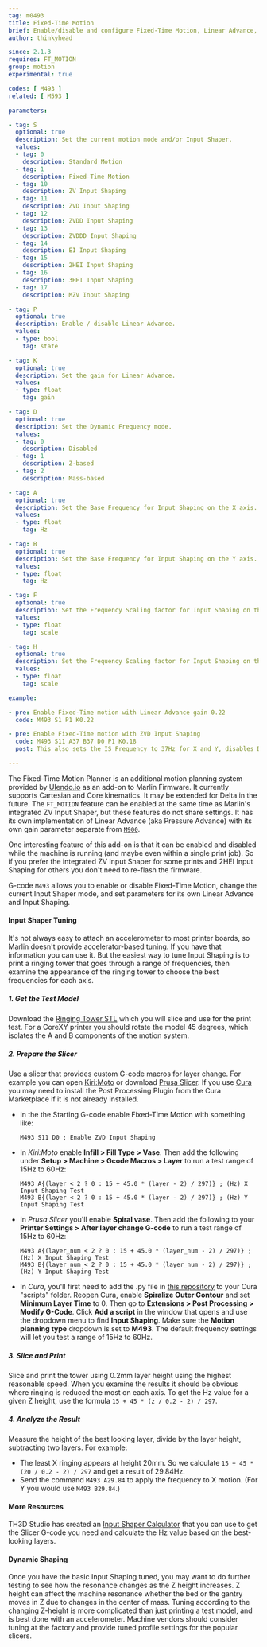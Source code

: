 ```yaml
---
tag: m0493
title: Fixed-Time Motion
brief: Enable/disable and configure Fixed-Time Motion, Linear Advance, and Input Shaping
author: thinkyhead

since: 2.1.3
requires: FT_MOTION
group: motion
experimental: true

codes: [ M493 ]
related: [ M593 ]

parameters:

- tag: S
  optional: true
  description: Set the current motion mode and/or Input Shaper.
  values:
  - tag: 0
    description: Standard Motion
  - tag: 1
    description: Fixed-Time Motion
  - tag: 10
    description: ZV Input Shaping
  - tag: 11
    description: ZVD Input Shaping
  - tag: 12
    description: ZVDD Input Shaping
  - tag: 13
    description: ZVDDD Input Shaping
  - tag: 14
    description: EI Input Shaping
  - tag: 15
    description: 2HEI Input Shaping
  - tag: 16
    description: 3HEI Input Shaping
  - tag: 17
    description: MZV Input Shaping

- tag: P
  optional: true
  description: Enable / disable Linear Advance.
  values:
  - type: bool
    tag: state

- tag: K
  optional: true
  description: Set the gain for Linear Advance.
  values:
  - type: float
    tag: gain

- tag: D
  optional: true
  description: Set the Dynamic Frequency mode.
  values:
  - tag: 0
    description: Disabled
  - tag: 1
    description: Z-based
  - tag: 2
    description: Mass-based

- tag: A
  optional: true
  description: Set the Base Frequency for Input Shaping on the X axis.
  values:
  - type: float
    tag: Hz

- tag: B
  optional: true
  description: Set the Base Frequency for Input Shaping on the Y axis.
  values:
  - type: float
    tag: Hz

- tag: F
  optional: true
  description: Set the Frequency Scaling factor for Input Shaping on the X axis.
  values:
  - type: float
    tag: scale

- tag: H
  optional: true
  description: Set the Frequency Scaling factor for Input Shaping on the Y axis.
  values:
  - type: float
    tag: scale

example:

- pre: Enable Fixed-Time motion with Linear Advance gain 0.22
  code: M493 S1 P1 K0.22

- pre: Enable Fixed-Time motion with ZVD Input Shaping
  code: M493 S11 A37 B37 D0 P1 K0.18
  post: This also sets the IS Frequency to 37Hz for X and Y, disables Dynamic Frequency mode, and enables Linear Advance with a gain of 0.18.

---
```

The Fixed-Time Motion Planner is an additional motion planning system provided by [Ulendo.io](//www.ulendo.io/) as an add-on to Marlin Firmware. It currently supports Cartesian and Core kinematics. It may be extended for Delta in the future. The `FT_MOTION` feature can be enabled at the same time as Marlin's integrated ZV Input Shaper, but these features do not share settings. It has its own implementation of Linear Advance (aka Pressure Advance) with its own gain parameter separate from [`M900`](/docs/gcode/M900.html).

One interesting feature of this add-on is that it can be enabled and disabled while the machine is running (and maybe even within a single print job). So if you prefer the integrated ZV Input Shaper for some prints and 2HEI Input Shaping for others you don't need to re-flash the firmware.

G-code `M493` allows you to enable or disable Fixed-Time Motion, change the current Input Shaper mode, and set parameters for its own Linear Advance and Input Shaping.

#### Input Shaper Tuning
It's not always easy to attach an accelerometer to most printer boards, so Marlin doesn't provide accelerator-based tuning. If you have that information you can use it. But the easiest way to tune Input Shaping is to print a ringing tower that goes through a range of frequencies, then examine the appearance of the ringing tower to choose the best frequencies for each axis.

##### 1. Get the Test Model
Download the [Ringing Tower STL](/assets/stl/ringing_tower.stl) which you will slice and use for the print test. For a CoreXY printer you should rotate the model 45 degrees, which isolates the A and B components of the motion system.

##### 2. Prepare the Slicer
Use a slicer that provides custom G-code macros for layer change. For example you can open [Kiri:Moto](//grid.space/kiri/) or download [Prusa Slicer](//www.prusa3d.com/page/prusaslicer_424). If you use [Cura](//ultimaker.com/software/ultimaker-cura) you may need to install the Post Processing Plugin from the Cura Marketplace if it is not already installed.

- In the the Starting G-code enable Fixed-Time Motion with something like:
  ```
  M493 S11 D0 ; Enable ZVD Input Shaping
  ```

- In *Kiri:Moto* enable **Infill > Fill Type > Vase**. Then add the following under **Setup > Machine > Gcode Macros > Layer** to run a test range of 15Hz to 60Hz:

  ```
  M493 A{(layer < 2 ? 0 : 15 + 45.0 * (layer - 2) / 297)} ; (Hz) X Input Shaping Test
  M493 B{(layer < 2 ? 0 : 15 + 45.0 * (layer - 2) / 297)} ; (Hz) Y Input Shaping Test
  ```

- In *Prusa Slicer* you'll enable **Spiral vase**. Then add the following to your **Printer Settings > After layer change G-code** to run a test range of 15Hz to 60Hz:

  ```
  M493 A{(layer_num < 2 ? 0 : 15 + 45.0 * (layer_num - 2) / 297)} ; (Hz) X Input Shaping Test
  M493 B{(layer_num < 2 ? 0 : 15 + 45.0 * (layer_num - 2) / 297)} ; (Hz) Y Input Shaping Test
  ```

- In *Cura*, you'll first need to add the .py file in [this repository](//www.github.com/dsdanielko/cura-ringing-tower-script/) to your Cura "scripts" folder. Reopen Cura, enable **Spiralize Outer Contour** and set **Minimum Layer Time** to 0. Then go to **Extensions > Post Processing > Modify G-Code**. Click **Add a script** in the window that opens and use the dropdown menu to find **Input Shaping**. Make sure the **Motion planning type** dropdown is set to **M493**. The default frequency settings will let you test a range of 15Hz to 60Hz.

##### 3. Slice and Print
Slice and print the tower using 0.2mm layer height using the highest reasonable speed. When you examine the results it should be obvious where ringing is reduced the most on each axis. To get the Hz value for a given Z height, use the formula `15 + 45 * (z / 0.2 - 2) / 297`.

##### 4. Analyze the Result
Measure the height of the best looking layer, divide by the layer height, subtracting two layers. For example:
- The least X ringing appears at height 20mm. So we calculate `15 + 45 * (20 / 0.2 - 2) / 297` and get a result of 29.84Hz.
- Send the command `M493 A29.84` to apply the frequency to X motion. (For Y you would use `M493 B29.84`.)

#### More Resources
TH3D Studio has created an [Input Shaper Calculator](//www.th3dstudio.com/marlin-input-shaping-calculator/) that you can use to get the Slicer G-code you need and calculate the Hz value based on the best-looking layers.

#### Dynamic Shaping
Once you have the basic Input Shaping tuned, you may want to do further testing to see how the resonance changes as the Z height increases. Z height can affect the machine resonance whether the bed or the gantry moves in Z due to changes in the center of mass. Tuning according to the changing Z-height is more complicated than just printing a test model, and is best done with an accelerometer. Machine vendors should consider tuning at the factory and provide tuned profile settings for the popular slicers.
